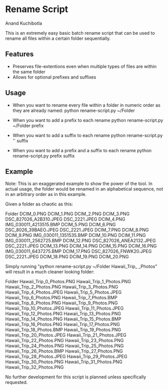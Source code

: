 Rename Script
=============
Anand Kuchibotla

This is an extremely easy basic batch rename script that can be used to rename all files within a certain folder sequentially.

Features
--------
- Preserves file-extentions even when multiple types of files are within the same folder
- Allows for optional prefixes and suffixes

Usage
-----
- When you want to rename every file within a folder in numeric order as they are already named:
python rename-script.py ~/Folder

- When you want to add a prefix to each rename
python rename-script.py ~/Folder prefix

- When you want to add a suffix to each rename
python rename-script.py '' suffix

- When you want to add a prefix and a suffix to each rename
python rename-script.py prefix suffix

Example
-------
Note: This is an exaggerated example to show the power of the tool. In actual usage, the folder would be renamed in an alphabetical sequence, not in an arbitrary order as in this example.

Given a folder as chaotic as this:

Folder
DCIM_0.PNG
DCIM_1.PNG
DCIM_2.PNG
DCIM_3.PNG
DSC_827026_A2B310.JPEG
DSC_2221.JPEG
DCIM_4.PNG
IMG_030011_4213515.BMP
DCIM_5.PNG
DCIM_6.PNG
DSC_8026_39BAEO.JPEG
DSC_2221.JPEG
DCIM_7.PNG
DCIM_8.PNG
DCIM_9.PNG
IMG_030011_1351535.BMP
DCIM_10.PNG
DCIM_11.PNG
IMG_030011_2562725.BMP
DCIM_12.PNG
DSC_827026_ANEA2132.JPEG
DSC_2221.JPEG
DCIM_13.PNG
DCIM_14.PNG
DCIM_15.PNG
DCIM_16.PNG
IMG_030011_6437275.BMP
DCIM_17.PNG
DSC_827026_FNWK20.JPEG
DSC_2221.JPEG
DCIM_18.PNG
DCIM_19.PNG
DCIM_20.PNG
    
  Simply running "python rename-script.py ~/Folder Hawaii_Trip_ _Photos" will result in a much cleaner looking folder:
  
  Folder
Hawaii_Trip_0_Photos.PNG
Hawaii_Trip_1_Photos.PNG
Hawaii_Trip_2_Photos.PNG
Hawaii_Trip_3_Photos.PNG
Hawaii_Trip_4_Photos.JPEG
Hawaii_Trip_5_Photos.JPEG
Hawaii_Trip_6_Photos.PNG
Hawaii_Trip_7_Photos.BMP
Hawaii_Trip_8_Photos.PNG
Hawaii_Trip_9_Photos.PNG
Hawaii_Trip_10_Photos.JPEG
Hawaii_Trip_11_Photos.JPEG
Hawaii_Trip_12_Photos.PNG
Hawaii_Trip_13_Photos.PNG
Hawaii_Trip_14_Photos.PNG
Hawaii_Trip_15_Photos.BMP
Hawaii_Trip_16_Photos.PNG
Hawaii_Trip_17_Photos.PNG
Hawaii_Trip_18_Photos.BMP
Hawaii_Trip_19_Photos.PNG
Hawaii_Trip_20_Photos.JPEG
Hawaii_Trip_21_Photos.JPEG
Hawaii_Trip_22_Photos.PNG
Hawaii_Trip_23_Photos.PNG
Hawaii_Trip_24_Photos.PNG
Hawaii_Trip_25_Photos.PNG
Hawaii_Trip_26_Photos.BMP
Hawaii_Trip_27_Photos.PNG
Hawaii_Trip_28_Photos.JPEG
Hawaii_Trip_29_Photos.JPEG
Hawaii_Trip_30_Photos.PNG
Hawaii_Trip_31_Photos.PNG
Hawaii_Trip_32_Photos.PNG
    
No further development for this script is planned unless specifically requested.
